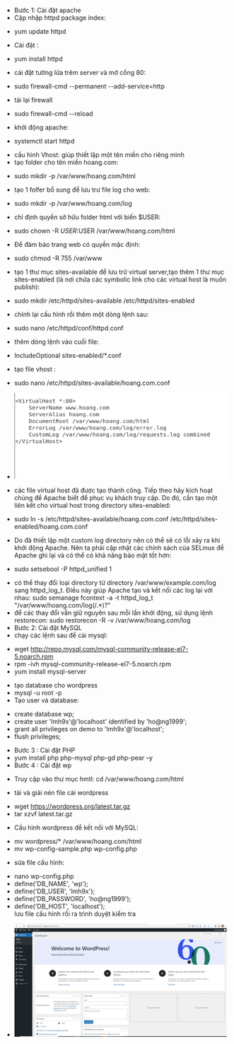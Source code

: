 - Bước 1:  Cài đặt apache
- Cập nhập httpd package index:
+ yum update httpd
- Cài đặt :
+ yum install httpd
- cài đặt tường lửa trêm server và mở cổng 80:
+ sudo firewall-cmd --permanent --add-service=http
- tải lại firewall
+ sudo firewall-cmd --reload
- khởi động apache:
+ systemctl start httpd
- cấu hình Vhost: giúp thiết lập một tên miền cho riêng mình
- tạo folder cho tên miền hoang.com:
+ sudo mkdir -p /var/www/hoang.com/html
- tạo 1 folfer bổ sung để lưu trư file log cho web:
+ sudo mkdir -p /var/www/hoang.com/log
- chỉ định quyền sở hữu folder html với biến $USER:
+ sudo chown -R $USER:$USER /var/www/hoang.com/html
- Để đảm bảo trang web có quyền mặc định:
+ sudo chmod -R 755 /var/www
- tạo 1 thư mục  sites-available để lưu trữ virtual server,tạo thêm 1 thư mục sites-enabled (là nơi chứa các symbolic link cho các virtual host là muốn publish):
+ sudo mkdir /etc/httpd/sites-available /etc/httpd/sites-enabled
- chỉnh lại cấu hình rồi thêm một dòng lệnh sau:
+ sudo nano /etc/httpd/conf/httpd.conf
- thêm dòng lệnh vào cuối file:
+ IncludeOptional sites-enabled/*.conf
- tạo file vhost :
+ sudo nano /etc/httpd/sites-available/hoang.com.conf
- <img src="img/2.PNG">


- các file virtual host đã được tạo thành công. Tiếp theo hãy kích hoạt chúng để Apache biết để phục vụ khách truy cập. Do đó,  cần tạo một liên kết cho virtual host trong directory sites-enabled:
+ sudo ln -s /etc/httpd/sites-available/hoang.com.conf /etc/httpd/sites-enabled/hoang.com.conf
- Do đã thiết lập một custom log directory nên có thể sẽ có lỗi xảy ra khi khởi động Apache. Nên ta phải cập nhật các chính sách của SELinux để Apache ghi lại và có thể có khả năng bảo mật tốt hơn: 
+ sudo setsebool -P httpd_unified 1
- có thể thay đổi loại directory từ directory /var/www/example.com/log sang httpd_log_t. Điều này giúp Apache tạo và kết nối các log lại với nhau:
sudo semanage fcontext -a -t httpd_log_t "/var/www/hoang.com/log(/.*)?"
- để các thay đổi vẫn giữ nguyên sau mỗi lần khởi động, sử dụng lệnh restorecon:
sudo restorecon -R -v /var/www/hoang.com/log
- Bước 2: Cài đặt MySQL
- chạy các lệnh sau để cài mysql:
+ wget http://repo.mysql.com/mysql-community-release-el7-5.noarch.rpm
+ rpm -ivh mysql-community-release-el7-5.noarch.rpm
+ yum install mysql-server
- tạo database cho wordpress
- mysql -u root -p
- Tạo user và database:  
+ create database wp;
+ create user 'lmh9x'@'localhost' identified by 'ho@ng1999';
+ grant all privileges on demo to 'lmh9x'@'localhost';
+ flush privileges;
- Bước 3 : Cài đặt PHP
- yum install php php-mysql php-gd php-pear –y
- Bước 4 : Cài đặt  wp
+ Truy cập vào thư mục hmtl:
cd /var/www/hoang.com/html
- tải và giải nén file  cài wordpress
+ wget https://wordpress.org/latest.tar.gz
+ tar xzvf latest.tar.gz
- Cấu hình wordpress để kết nối với MySQL:
+ mv wordpress/* /var/www/hoang.com/html
+ mv wp-config-sample.php wp-config.php
- sửa file cấu hình:
+ nano wp-config.php
+ define('DB_NAME', 'wp');    
+ define('DB_USER', 'lmh9x');    
+ define('DB_PASSWORD', 'ho@ng1999');      
+ define('DB_HOST', 'localhost');  
lưu file cấu hình rồi ra trình duyệt kiểm tra

- <img src="img/1.PNG">